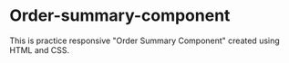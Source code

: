 # Order-summary-component
This is practice responsive "Order Summary Component" created using HTML and CSS.

